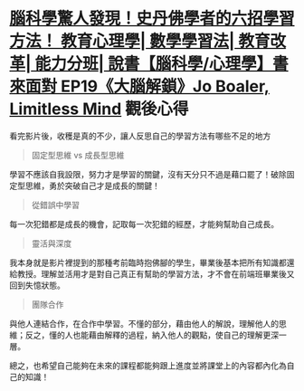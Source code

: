 # [腦科學驚人發現！史丹佛學者的六招學習方法！ 教育心理學| 數學學習法| 教育改革| 能力分班| 說書【腦科學/心理學】書來面對 EP19《大腦解鎖》Jo Boaler, Limitless Mind](https://www.youtube.com/watch?v=DgbSc6Ys710) 觀後心得

看完影片後，收穫是真的不少，讓人反思自己的學習方法有哪些不足的地方
> 固定型思維 vs 成長型思維
>
學習不應該自我設限，努力才是學習的關鍵，沒有天分只不過是藉口罷了！破除固定型思維，勇於突破自己才是成長的關鍵！
> 從錯誤中學習
>
每一次犯錯都是成長的機會，記取每一次犯錯的經歷，才能夠幫助自己成長。
> 靈活與深度
>
我本身就是影片裡提到的那種考前臨時抱佛腳的學生，畢業後基本把所有知識都還給教授。理解並活用才是對自己真正有幫助的學習方法，才不會在前端班畢業後又回到失憶狀態。
> 團隊合作
>
與他人連結合作，在合作中學習。不懂的部分，藉由他人的解說，理解他人的思維；反之，懂的人也能藉由解釋的過程，納入他人的觀點，使自己的理解更深一層。

總之，也希望自己能夠在未來的課程都能夠跟上進度並將課堂上的內容都內化為自己的知識！
